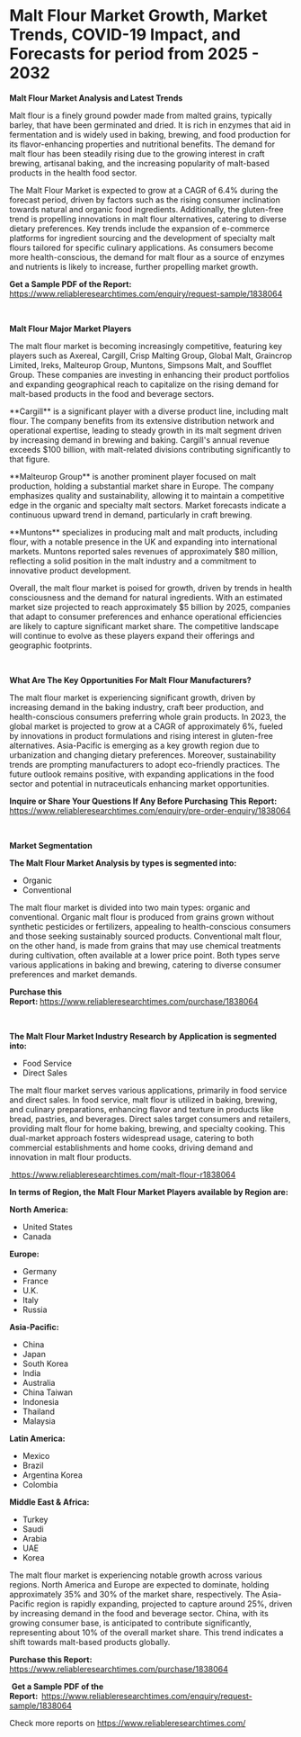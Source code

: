 <p><h1>Malt Flour Market Growth, Market Trends, COVID-19 Impact, and Forecasts for period from 2025 - 2032</h1></p><p><strong>Malt Flour Market Analysis and Latest Trends</strong></p>
<p><p>Malt flour is a finely ground powder made from malted grains, typically barley, that have been germinated and dried. It is rich in enzymes that aid in fermentation and is widely used in baking, brewing, and food production for its flavor-enhancing properties and nutritional benefits. The demand for malt flour has been steadily rising due to the growing interest in craft brewing, artisanal baking, and the increasing popularity of malt-based products in the health food sector.</p><p>The Malt Flour Market is expected to grow at a CAGR of 6.4% during the forecast period, driven by factors such as the rising consumer inclination towards natural and organic food ingredients. Additionally, the gluten-free trend is propelling innovations in malt flour alternatives, catering to diverse dietary preferences. Key trends include the expansion of e-commerce platforms for ingredient sourcing and the development of specialty malt flours tailored for specific culinary applications. As consumers become more health-conscious, the demand for malt flour as a source of enzymes and nutrients is likely to increase, further propelling market growth.</p></p>
<p><strong>Get a Sample PDF of the Report:&nbsp;</strong> <a href="https://www.reliableresearchtimes.com/enquiry/request-sample/1838064?utm_campaign=2334&utm_medium=2&utm_source=Github&utm_content=ia&utm_term=14022025&utm_id=malt-flour">https://www.reliableresearchtimes.com/enquiry/request-sample/1838064</a></p>
<p>&nbsp;</p>
<p><strong>Malt Flour Major Market Players</strong></p>
<p><p>The malt flour market is becoming increasingly competitive, featuring key players such as Axereal, Cargill, Crisp Malting Group, Global Malt, Graincrop Limited, Ireks, Malteurop Group, Muntons, Simpsons Malt, and Soufflet Group. These companies are investing in enhancing their product portfolios and expanding geographical reach to capitalize on the rising demand for malt-based products in the food and beverage sectors.</p><p>**Cargill** is a significant player with a diverse product line, including malt flour. The company benefits from its extensive distribution network and operational expertise, leading to steady growth in its malt segment driven by increasing demand in brewing and baking. Cargill's annual revenue exceeds $100 billion, with malt-related divisions contributing significantly to that figure.</p><p>**Malteurop Group** is another prominent player focused on malt production, holding a substantial market share in Europe. The company emphasizes quality and sustainability, allowing it to maintain a competitive edge in the organic and specialty malt sectors. Market forecasts indicate a continuous upward trend in demand, particularly in craft brewing.</p><p>**Muntons** specializes in producing malt and malt products, including flour, with a notable presence in the UK and expanding into international markets. Muntons reported sales revenues of approximately $80 million, reflecting a solid position in the malt industry and a commitment to innovative product development.</p><p>Overall, the malt flour market is poised for growth, driven by trends in health consciousness and the demand for natural ingredients. With an estimated market size projected to reach approximately $5 billion by 2025, companies that adapt to consumer preferences and enhance operational efficiencies are likely to capture significant market share. The competitive landscape will continue to evolve as these players expand their offerings and geographic footprints.</p></p>
<p>&nbsp;</p>
<p><strong>What Are The Key Opportunities For Malt Flour Manufacturers?</strong></p>
<p><p>The malt flour market is experiencing significant growth, driven by increasing demand in the baking industry, craft beer production, and health-conscious consumers preferring whole grain products. In 2023, the global market is projected to grow at a CAGR of approximately 6%, fueled by innovations in product formulations and rising interest in gluten-free alternatives. Asia-Pacific is emerging as a key growth region due to urbanization and changing dietary preferences. Moreover, sustainability trends are prompting manufacturers to adopt eco-friendly practices. The future outlook remains positive, with expanding applications in the food sector and potential in nutraceuticals enhancing market opportunities.</p></p>
<p><strong>Inquire or Share Your Questions If Any Before Purchasing This Report:</strong> <a href="https://www.reliableresearchtimes.com/enquiry/pre-order-enquiry/1838064?utm_campaign=2334&utm_medium=2&utm_source=Github&utm_content=ia&utm_term=14022025&utm_id=malt-flour">https://www.reliableresearchtimes.com/enquiry/pre-order-enquiry/1838064</a></p>
<p>&nbsp;</p>
<p><strong>Market Segmentation</strong></p>
<p><strong>The Malt Flour Market Analysis by types is segmented into:</strong></p>
<p><ul><li>Organic</li><li>Conventional</li></ul></p>
<p><p>The malt flour market is divided into two main types: organic and conventional. Organic malt flour is produced from grains grown without synthetic pesticides or fertilizers, appealing to health-conscious consumers and those seeking sustainably sourced products. Conventional malt flour, on the other hand, is made from grains that may use chemical treatments during cultivation, often available at a lower price point. Both types serve various applications in baking and brewing, catering to diverse consumer preferences and market demands.</p></p>
<p><strong>Purchase this Report:&nbsp;</strong><a href="https://www.reliableresearchtimes.com/purchase/1838064?utm_campaign=2334&utm_medium=2&utm_source=Github&utm_content=ia&utm_term=14022025&utm_id=malt-flour">https://www.reliableresearchtimes.com/purchase/1838064</a></p>
<p>&nbsp;</p>
<p><strong>The Malt Flour Market Industry Research by Application is segmented into:</strong></p>
<p><ul><li>Food Service</li><li>Direct Sales</li></ul></p>
<p><p>The malt flour market serves various applications, primarily in food service and direct sales. In food service, malt flour is utilized in baking, brewing, and culinary preparations, enhancing flavor and texture in products like bread, pastries, and beverages. Direct sales target consumers and retailers, providing malt flour for home baking, brewing, and specialty cooking. This dual-market approach fosters widespread usage, catering to both commercial establishments and home cooks, driving demand and innovation in malt flour products.</p></p>
<p><a href="https://www.reliableresearchtimes.com/malt-flour-r1838064?utm_campaign=2334&utm_medium=2&utm_source=Github&utm_content=ia&utm_term=14022025&utm_id=malt-flour">&nbsp;https://www.reliableresearchtimes.com/malt-flour-r1838064</a></p>
<p><strong>In terms of Region, the Malt Flour Market Players available by Region are:</strong></p>
<p>
    <p> <strong> North America: </strong>
        <ul>
            <li>United States</li>
            <li>Canada</li>
        </ul>
        </p> 
    <p> <strong> Europe: </strong>
        <ul>
            <li>Germany</li>
            <li>France</li>
            <li>U.K.</li>
            <li>Italy</li>
            <li>Russia</li>
        </ul>
        </p> 
    <p> <strong> Asia-Pacific: </strong>
        <ul>
            <li>China</li>
            <li>Japan</li>
            <li>South Korea</li>
            <li>India</li>
            <li>Australia</li>
            <li>China Taiwan</li>
            <li>Indonesia</li>
            <li>Thailand</li>
            <li>Malaysia</li>
        </ul>
        </p> 
    <p> <strong> Latin America: </strong>
        <ul>
            <li>Mexico</li>
            <li>Brazil</li>
            <li>Argentina Korea</li>
            <li>Colombia</li>
        </ul>
        </p> 
    <p> <strong> Middle East & Africa: </strong>
        <ul>
            <li>Turkey</li>
            <li>Saudi</li>
            <li>Arabia</li>
            <li>UAE</li>
            <li>Korea</li>
        </ul>
    </p>
    </p>
<p><p>The malt flour market is experiencing notable growth across various regions. North America and Europe are expected to dominate, holding approximately 35% and 30% of the market share, respectively. The Asia-Pacific region is rapidly expanding, projected to capture around 25%, driven by increasing demand in the food and beverage sector. China, with its growing consumer base, is anticipated to contribute significantly, representing about 10% of the overall market share. This trend indicates a shift towards malt-based products globally.</p></p>
<p><strong>Purchase this Report: </strong><a href="https://www.reliableresearchtimes.com/purchase/1838064?utm_campaign=2334&utm_medium=2&utm_source=Github&utm_content=ia&utm_term=14022025&utm_id=malt-flour">https://www.reliableresearchtimes.com/purchase/1838064</a></p>
<p>&nbsp;<strong>Get a Sample PDF of the Report:&nbsp;&nbsp;</strong><a href="https://www.reliableresearchtimes.com/enquiry/request-sample/1838064?utm_campaign=2334&utm_medium=2&utm_source=Github&utm_content=ia&utm_term=14022025&utm_id=malt-flour">https://www.reliableresearchtimes.com/enquiry/request-sample/1838064</a></p>
<p><strong></strong></p>
<p>Check more reports on <a href="https://www.reliableresearchtimes.com/?utm_campaign=2334&utm_medium=2&utm_source=Github&utm_content=ia&utm_term=14022025&utm_id=malt-flour">https://www.reliableresearchtimes.com/</a></p>
